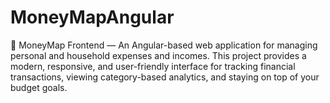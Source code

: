 # MoneyMapAngular
💸 MoneyMap Frontend — An Angular-based web application for managing personal and household expenses and incomes. This project provides a modern, responsive, and user-friendly interface for tracking financial transactions, viewing category-based analytics, and staying on top of your budget goals.

